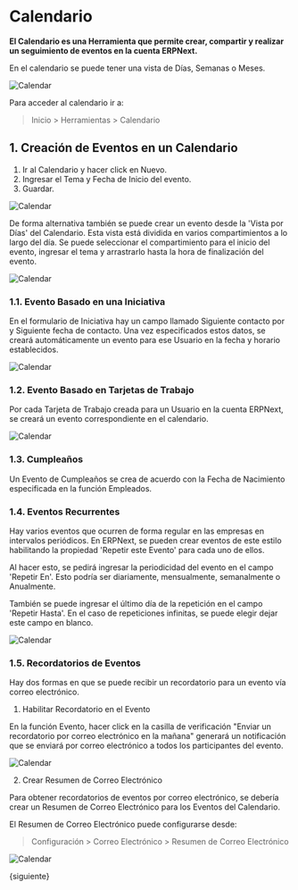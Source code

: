 <!-- add-breadcrumbs -->
# Calendario

**El Calendario es una Herramienta que permite crear, compartir y realizar un seguimiento de eventos en la cuenta ERPNext.**

En el calendario se puede tener una vista de Días, Semanas o Meses.

![Calendar](/docs/assets/img/using-erpnext/using-calender-1.png)

Para acceder al calendario ir a:

> Inicio > Herramientas > Calendario

## 1. Creación de Eventos en un Calendario

1. Ir al Calendario y hacer click en Nuevo.
2. Ingresar el Tema y Fecha de Inicio del evento.
3. Guardar.

![Calendar](/docs/assets/img/using-erpnext/using-calender-2.gif)

De forma alternativa también se puede crear un evento desde la 'Vista por Días' del Calendario. Esta vista está dividida en varios compartimientos a lo largo del día. Se puede seleccionar el compartimiento para el inicio del evento, ingresar el tema y arrastrarlo hasta la hora de finalización del evento. 

![Calendar](/docs/assets/img/using-erpnext/using-calender-3.gif)

### 1.1. Evento Basado en una Iniciativa 

En el formulario de Iniciativa hay un campo llamado Siguiente contacto por y Siguiente fecha de contacto. Una vez especificados estos datos, se creará automáticamente un evento para ese Usuario en la fecha y horario establecidos. 

![Calendar](/docs/assets/img/using-erpnext/using-calender-4.png)

### 1.2. Evento Basado en Tarjetas de Trabajo

Por cada Tarjeta de Trabajo creada para un Usuario en la cuenta ERPNext, se creará un evento correspondiente en el calendario.

![Calendar](/docs/assets/img/using-erpnext/using-calender-job-card.png)

### 1.3. Cumpleaños

Un Evento de Cumpleaños se crea de acuerdo con la Fecha de Nacimiento especificada en la función Empleados. 

### 1.4. Eventos Recurrentes

Hay varios eventos que ocurren de forma regular en las empresas en intervalos periódicos. En ERPNext, se pueden crear eventos de este estilo habilitando la propiedad 'Repetir este Evento' para cada uno de ellos. 

Al hacer esto, se pedirá ingresar la periodicidad del evento en el campo 'Repetir En'. Esto podría ser diariamente, mensualmente, semanalmente o Anualmente. 

También se puede ingresar el último día de la repetición en el campo 'Repetir Hasta'. En el caso de repeticiones infinitas, se puede elegir dejar este campo en blanco. 

![Calendar](/docs/assets/img/using-erpnext/using-calender-5.gif)

### 1.5. Recordatorios de Eventos

Hay dos formas en que se puede recibir un recordatorio para un evento vía correo electrónico. 

1. Habilitar Recordatorio en el Evento

 En la función Evento, hacer click en la casilla de verificación "Enviar un recordatorio por correo electrónico en la mañana" generará un notificación que se enviará por correo electrónico a todos los participantes del evento.

 ![Calendar](/docs/assets/img/using-erpnext/using-calender-6.png)

2. Crear Resumen de Correo Electrónico

 Para obtener recordatorios de eventos por correo electrónico, se debería crear un Resumen de Correo Electrónico para los Eventos del Calendario. 

 El Resumen de Correo Electrónico puede configurarse desde:

 > Configuración > Correo Electrónico > Resumen de Correo Electrónico

 ![Calendar](/docs/assets/img/using-erpnext/using-calender-7.png)

{siguiente}
